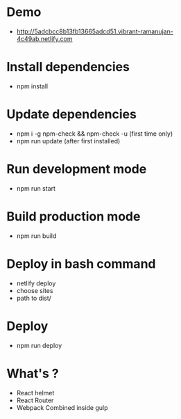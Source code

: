 # Demo
* http://5adcbcc8b13fb13665adcd51.vibrant-ramanujan-4c49ab.netlify.com

# Install dependencies
* npm install

# Update dependencies
* npm i -g npm-check && npm-check -u (first time only)
* npm run update (after first installed)

# Run development mode
* npm run start

# Build production mode
* npm run build

# Deploy in bash command
* netlify deploy
* choose sites
* path to dist/

# Deploy
* npm run deploy

# What's ?
* React helmet
* React Router
* Webpack Combined inside gulp
